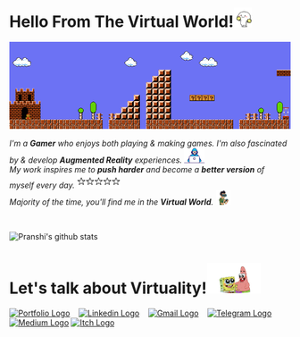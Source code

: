 # Hello From The Virtual World!<img src="/assets/hello.gif" height="35px">

<img src="/assets/mario.gif" width="1000"><br>

<p>  
  <em>
  I'm a <b>Gamer</b> who enjoys both playing & making games. I'm also fascinated by & develop <b>Augmented Reality</b> experiences. <img src="/assets/Developer.gif" height="27px"><br>
  My work inspires me to <b>push harder</b> and become a <b>better version</b> of myself every day. <img src="/assets/stars.gif" height="25px"> <br>
  Majority of the time, you'll find me in the <b>Virtual World</b>. <img src="/assets/headset.gif" height="27px"><br>
  </em>
</p>

<br>

![Pranshi's github stats](https://github-readme-stats.vercel.app/api?username=pranshi112&theme=github_dark&show_icons=true)

# Let's talk about Virtuality!<img src="/assets/spongebob.gif" height="55px">

[<img src="https://img.shields.io/badge/website-000000?style=for-the-badge&logo=About.me&logoColor=white" alt="Portfolio Logo">](https://pranshi112.itch.io/portfolio) &nbsp;&nbsp;
[<img src="https://img.shields.io/badge/LinkedIn-0077B5?style=for-the-badge&logo=linkedin&logoColor=white" alt="Linkedin Logo">](https://www.linkedin.com/in/pranshi-jindal-128526198/) &nbsp;&nbsp;
[<img src="https://img.shields.io/badge/Gmail-D14836?style=for-the-badge&logo=gmail&logoColor=white" alt="Gmail Logo">](mailto:apranshi11@gmail.com) &nbsp;&nbsp;
[<img src="https://img.shields.io/badge/Telegram-2CA5E0?style=for-the-badge&logo=telegram&logoColor=white" alt="Telegram Logo">](https://t.me/pranshi112) &nbsp;&nbsp;
[<img src="https://img.shields.io/badge/Medium-12100E?style=for-the-badge&logo=medium&logoColor=white" alt="Medium Logo">](https://medium.com/@pranshi112)
[<img src="https://img.shields.io/badge/Itch.io-FA5C5C?style=for-the-badge&logo=itchdotio&logoColor=white" alt="Itch Logo">](https://pranshi112.itch.io/) &nbsp;&nbsp;
